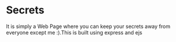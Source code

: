 # Secrets
It is simply a Web Page where you can keep your secrets away from everyone except me :).This is built using express and ejs
